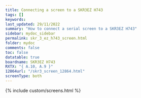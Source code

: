 ```yaml
---
title: Connecting a screen to a SKR3EZ H743
tags: []
keywords: 
last_updated: 29/11/2022
summary: "How to connect a serial screen to a SKR3EZ H743"
sidebar: mydoc_sidebar
permalink: skr_3_ez_h743_screen.html
folder: mydoc
comments: false
toc: false
datatable: true
boardname: SKR3EZ H743
RXTX: "{ A.10, A.9 }"
12864url: "/skr3_screen_12864.html"
screenType: both
---
```


{% include custom/screens.html %}
